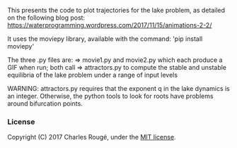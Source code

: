 This presents the code to plot trajectories for the lake problem, as detailed on the following blog post:
https://waterprogramming.wordpress.com/2017/11/15/animations-2-2/

It uses the moviepy library, available with the command:
'pip install moviepy'

The three .py files are:
=> movie1.py and movie2.py which each produce a GIF when run; both call
=> attractors.py to compute the stable and unstable equilibria of the lake problem under a range of input levels

WARNING: attractors.py requires that the exponent q in the lake dynamics is an integer. 
Otherwise, the python tools to look for roots have problems around bifurcation points.

### License
Copyright (C) 2017 Charles Rougé, under the [MIT license](LICENSE.md).
